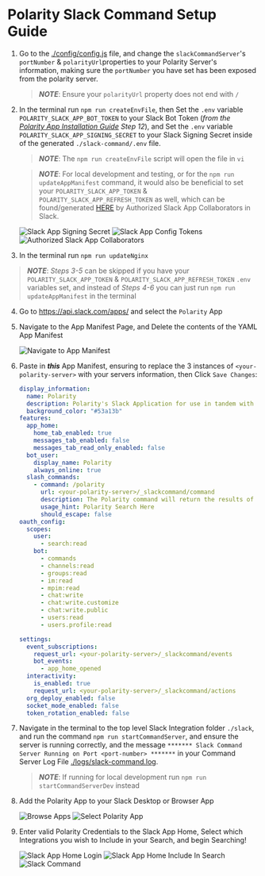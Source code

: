 # Polarity Slack Command Setup Guide

1. Go to the [./config/config.js](./config/config.js) file, and change the `slackCommandServer`'s `portNumber` & `polarityUrl`properties to your Polarity Server's information, making sure the `portNumber` you have set has been exposed from the polarity server.
    > ***NOTE***: Ensure your `polarityUrl` property does not end with `/`


2. In the terminal run `npm run createEnvFile`, then Set the `.env` variable `POLARITY_SLACK_APP_BOT_TOKEN` to your Slack Bot Token (_from the [Polarity App Installation Guide](./AddSlackAppToWorkspace.md) Step 12_), and Set the `.env` variable `POLARITY_SLACK_APP_SIGNING_SECRET` to your Slack Signing Secret inside of the generated `./slack-command/.env` file.
    > ***NOTE***: The `npm run createEnvFile` script will open the file in `vi`

    > ***NOTE***: For local development and testing, or for the `npm run updateAppManifest` command, it would also be beneficial to set your `POLARITY_SLACK_APP_TOKEN` & `POLARITY_SLACK_APP_REFRESH_TOKEN` as well, which can be found/generated [HERE](https://api.slack.com/authentication/config-tokens) by Authorized Slack App Collaborators in Slack.
   <div>
      <img alt="Slack App Signing Secret" src="./assets/app-signing-secret.png">
      <img alt="Slack App Config Tokens" src="./assets/app-config-tokens.png">
      <img alt="Authorized Slack App Collaborators" src="./assets/app-collaborators.png">
    </div>
   
3. In the terminal run `npm run updateNginx`

> ***NOTE***: _Steps 3-5_ can be skipped if you have your  `POLARITY_SLACK_APP_TOKEN` & `POLARITY_SLACK_APP_REFRESH_TOKEN` `.env` variables set, and instead of _Steps 4-6_  you can just run `npm run updateAppManifest` in the terminal

4. Go to https://api.slack.com/apps/ and select the `Polarity` App

5. Navigate to the App Manifest Page, and Delete the contents of the YAML App Manifest
    <div>
      <img alt="Navigate to App Manifest" src="./assets/navigate-to-app-manifest.png">
    </div>

6. Paste in ***this*** App Manifest, ensuring to replace the 3 instances of `<your-polarity-server>` with your servers information, then Click `Save Changes`:
    ```yaml
    display_information:
      name: Polarity
      description: Polarity's Slack Application for use in tandem with our Polarity Slack Integration.
      background_color: "#53a13b"
    features:
      app_home:
        home_tab_enabled: true
        messages_tab_enabled: false
        messages_tab_read_only_enabled: false
      bot_user:
        display_name: Polarity
        always_online: true
      slash_commands: 
        - command: /polarity
          url: <your-polarity-server>/_slackcommand/command
          description: The Polarity command will return the results of a search to the Overlay
          usage_hint: Polarity Search Here
          should_escape: false
    oauth_config:
      scopes:
        user:
          - search:read
        bot:
          - commands
          - channels:read
          - groups:read
          - im:read
          - mpim:read
          - chat:write
          - chat:write.customize
          - chat:write.public
          - users:read
          - users.profile:read

    settings:
      event_subscriptions:
        request_url: <your-polarity-server>/_slackcommand/events
        bot_events:
          - app_home_opened
      interactivity:
        is_enabled: true
        request_url: <your-polarity-server>/_slackcommand/actions
      org_deploy_enabled: false
      socket_mode_enabled: false
      token_rotation_enabled: false
    ```

7. Navigate in the terminal to the top level Slack Integration folder `./slack`, and run the command `npm run startCommandServer`, and ensure the server is running correctly, and the message `******* Slack Command Server Running on Port <port-number> *******` in your Command Server Log File [./logs/slack-command.log](./logs/slack-command.log).
    > ***NOTE***: If running for local development run `npm run startCommandServerDev` instead

8. Add the Polarity App to your Slack Desktop or Browser App
    <div>
      <img alt="Browse Apps" src="./assets/browse-apps.png">
      <img alt="Select Polarity App" src="./assets/select-polarity-app.png">
    </div>

9. Enter valid Polarity Credentials to the Slack App Home, Select which Integrations you wish to Include in your Search, and begin Searching!
    <div>
      <img alt="Slack App Home Login" src="./assets/slack-app-home.png">
      <img alt="Slack App Home Include In Search" src="./assets/select-include-in-search.png">
      <img alt="Slack Command" src="./assets/slack-command.png">
    </div>
